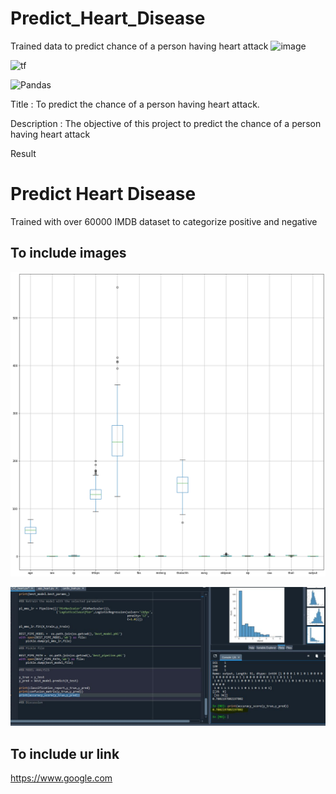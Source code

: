 # Predict_Heart_Disease
 Trained data to predict chance of a person having heart attack
<a><img alt = 'image' src="https://img.shields.io/badge/Spyder%20Ide-FF0000?style=for-the-badge&logo=spyder%20ide&logoColor=white"></a>

<a><img alt='tf' src="https://img.shields.io/badge/TensorFlow-FF6F00?style=for-the-badge&logo=tensorflow&logoColor=white"></a>

![Pandas](https://img.shields.io/badge/pandas-%23150458.svg?style=for-the-badge&logo=pandas&logoColor=white)

Title : To predict the chance of a person having heart attack.

Description : The objective of this project to predict the chance of a person having heart attack

Result 

# 

# Predict Heart Disease
 Trained with over 60000 IMDB dataset to categorize positive and negative

## To include images
![boxplot](boxplot.png)

![best_accuracy](best_accuracy.JPG)

## To include ur link
https://www.google.com
